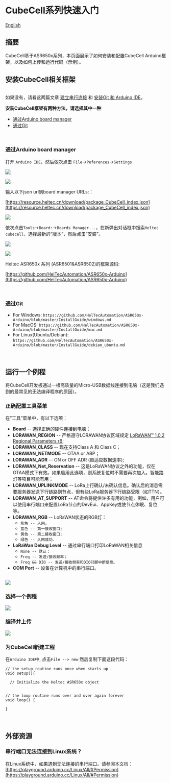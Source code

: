 # CubeCell系列快速入门
[English](https://heltec-automation-docs.readthedocs.io/en/latest/cubecell/quick_start.html)
## 摘要

CubeCell基于ASR650x系列，本页面展示了如何安装和配置CubeCell Arduino框架，以及如何上传和运行代码（示例）。

## 安装CubeCell相关框架

``` Tip:: 请确认USB驱动程序、Git和Arduino IDE是否已正确安装。

```

如果没有，请看这两篇文章 [建立串行连接](https://heltec-automation.readthedocs.io/zh_CN/latest/general/establish_serial_connection.html) 和 [安装Git 和 Arduino IDE](https://heltec-automation.readthedocs.io/zh_CN/latest/general/how_to_install_git_and_arduino.html)。

**安装CubeCell框架有两种方法，请选择其中一种**

- [通过Arduino board manager](#arduino-board-manager)
- [通过Git](#git)

&nbsp;

### 	通过Arduino board manager

打开 `Arduino IDE`，然后依次点击 `File`->`Peferences`->`Settings`

![](img/quick_start/01.png)

![](img/quick_start/02.png)

输入以下json url到board manager URLs:：

 [https://resource.heltec.cn/download/package_CubeCell_index.json](https://resource.heltec.cn/download/package_CubeCell_index.json)

![](img/quick_start/03.png)

依次点击`Tools`->`Board:`->`Boards Manager...`，在新弹出对话框中搜索`Heltec cubecell`，选择最新的“版本”，然后点击“安装”。

![](img/quick_start/04.png)

![](img/quick_start/05.png)

Heltec ASR650x 系列 (ASR6501&ASR6502)的框架源码:

[https://github.com/HelTecAutomation/ASR650x-Arduino](https://github.com/HelTecAutomation/ASR650x-Arduino)

&nbsp;

### 通过Git

- For Windows: `https://github.com/HelTecAutomation/ASR650x-Arduino/blob/master/InstallGuide/windows.md`
- For MacOS: `https://github.com/HelTecAutomation/ASR650x-Arduino/blob/master/InstallGuide/mac.md`
- For Linux(Ubuntu/Debian): `https://github.com/HelTecAutomation/ASR650x-Arduino/blob/master/InstallGuide/debian_ubuntu.md`

&nbsp;

## 运行一个例程	

将CubeCell开发板通过一根高质量的Micro-USB数据线连接到电脑（这是我们遇到的最常见的无法编译程序的原因）。

### 正确配置工具菜单

在“工具”菜单中，有以下选项：

- **Board** -- 选择正确的硬件连接到电脑；
- **LORAWAN_REGION** -- 严格遵守LORAWAN协议区域规定 [LoRaWAN™ 1.0.2 Regional Parameters rB](https://resource.heltec.cn/download/LoRaWANRegionalParametersv1.0.2_final_1944_1.pdf);
- **LORAWAN_CLASS** -- 现在支持Class A 和 Class C；
- **LORAWAN_NETMODE** -- OTAA or ABP；
- **LORAWAN_ADR** -- ON or OFF     ADR (自适应数据速率);
- **LORAWAN_Net_Reservation** -- 这是LoRaWAN协议之外的功能，仅在OTAA模式下有效。如果启用此选项，则系统复位时不需要再次加入。智能路灯等项目可能有用；
- **LORAWAN_UPLINKMODE** -- LoRa上行确认/未确认信息。确认后的消息需要服务器发送下行链路到节点，但有些LoRa服务器下行链路受限（如TTN）。
- **LORAWAN_AT_SUPPORT** -- AT命令将提供许多有用的功能，例如，用户可以使用串行端口来配置LoRa节点的DevEui、AppKey或使节点休眠、复位等。
- **LORAWAN_RGB** -- LoRaWAN状态的RGB灯：
  - `紫色 -- 入网;`
  - `蓝色 -- 第一接收窗口;`
  - `黄色 -- 第二接收窗口;`
  - `绿色 -- 入网成功.`
- **LoRaWan Debug Level** -- 通过串行端口打印LoRaWAN相关信息
  - `None -- 默认；`
  - `Freq -- 发送/接收频率；`
  - `Freq && DIO -- 发送/接收频率和DIO引脚中断信息。`
- **COM Port** -- 设备在计算机中的串行端口。


``` Note:: LORAWAN_Net_Reservation:例如，城市发生大规模停电，恢复供电后，数千台设备同时接入网络，可能导致LoRa网关或服务器故障。启用此功能将避免这种情况。启用LORAWAN_Net_Reservation必须禁用LoRa服务器中的帧计数器（fCnt）。

```

![](img/quick_start/06.png)

### 选择一个例程

![](img/quick_start/07.png)

### 编译并上传

![](img/quick_start/08.png)



### 为CubeCell新建工程

在`Arduino IDE`中, 点击`File --> new` 然后复制下面这段代码：

```arduino
// the setup routine runs once when starts up
void setup(){

  // Initialize the Heltec ASR650x object


// the loop routine runs over and over again forever
void loop() {

}
```

&nbsp;

## 外部资源

### 串行端口无法连接到Linux系统？

在Linux系统中，如果遇到无法连接的串行端口。请参阅本文档：[https://playground.arduino.cc/Linux/All/#Permission](https://playground.arduino.cc/Linux/All/#Permission)

